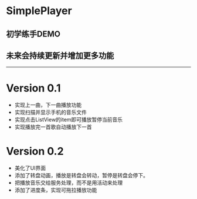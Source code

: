 # SimplePlayer
## 初学练手DEMO
## 未来会持续更新并增加更多功能
----------------------------
# Version 0.1
- 实现上一曲，下一曲播放功能
- 实现扫描并显示手机的音乐文件
- 实现点击ListView的item即可播放暂停当前音乐
- 实现播放完一首歌自动播放下一首

# Version 0.2
- 美化了UI界面 
- 添加了转盘动画，播放是转盘会转动，暂停是转盘会停下。
- 把播放音乐交给服务处理，而不是用活动来处理 
- 添加了进度条，实现可拖拉播放功能
